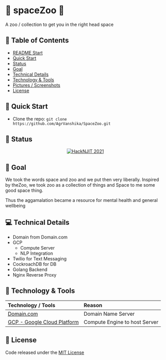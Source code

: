 <!-- <p align="center" id="start">
    <img src="https://raw.githubusercontent.com/AOrps/spaceZoo/main/img/spacezoo-focused-logo.png" alt="spaceZoo logo" data-canonical-src="" width="400">
</p> -->

# :rocket: spaceZoo :koala:
A zoo / collection to get you in the right head space

## :page_with_curl: Table of Contents
- [README Start](#start)
- [Quick Start](#quick-start)
- [Status](#status)
- [Goal](#goal)
- [Technical Details](#technical-details)
- [Technology & Tools](#technology-&-tools)
- [Pictures / Screenshots](#pictures-/-screenshots)
- [License](#license)

## :link: Quick Start
- Clone the repo: `git clone https://github.com/AgrVanshika/SpaceZoo.git`


## :diamond_shape_with_a_dot_inside: Status
<div align="center">
   <!--- <a href="https://github.com/AOrps/spaceZoo/actions/workflows/go.yml">
        <img alt="Go" src="https://github.com/AOrps/spaceZoo/actions/workflows/go.yml/badge.svg" />
    </a> --->
        <a href="https://devpost.com/software/spacezoo">
        <img alt="HackNJIT 2021" src="https://img.shields.io/badge/HackNJIT%202021-Winner-yellow" />
    </a>
</div>


## :round_pushpin: Goal
We took the words space and zoo and we put then very liberally.
Inspired by theZoo, we took zoo as a collection of things
and Space to me some good space thing.

Thus the aggamalation became a resource for mental health and general wellbeing



## :computer: Technical Details
- Domain from Domain.com
- GCP
    - Compute Server
    - NLP Integration
- Twilio for Text Messaging
- CockroachDB for DB
- Golang Backend
- Nginx Reverse Proxy


## :hammer: Technology & Tools
| Technology / Tools | Reason
| :----------------- | :-----
| [Domain.com](domain.com) | Domain Name Server
| [GCP - Google Cloud Platform]() | Compute Engine to host Server 



## :bookmark: License
Code released under the [MIT License](LICENSE) 
